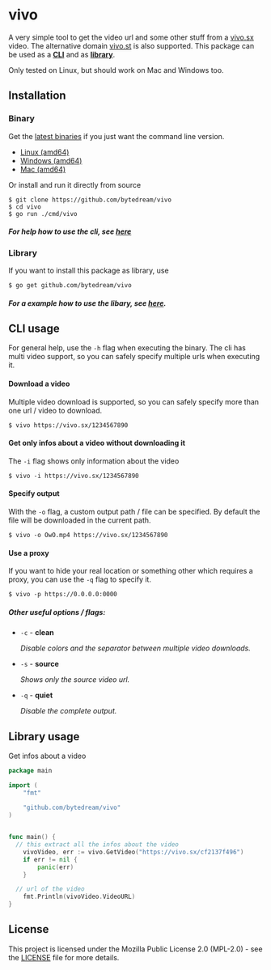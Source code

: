 # vivo

A very simple tool to get the video url and some other stuff from a [vivo.sx](https://vivo.sx) video.
The alternative domain [vivo.st](https://vivo.st) is also supported.
This package can be used as a **[CLI](#cli-usage)** and as **[library](#library-usage)**.

Only tested on Linux, but should work on Mac and Windows too.

## Installation

### Binary

Get the [latest binaries](https://github.com/ByteDream/vivo/releases/latest) if you just want the command line version.
- [Linux (amd64)](https://github.com/ByteDream/vivo/releases/download/v1.0/vivo-v1.0_linux)
- [Windows (amd64)](https://github.com/ByteDream/vivo/releases/download/v1.0/vivo-v1.0_windows)
- [Mac (amd64)](https://github.com/ByteDream/vivo/releases/download/v1.0/vivo-v1.0_darwin)

Or install and run it directly from source
```
$ git clone https://github.com/bytedream/vivo
$ cd vivo
$ go run ./cmd/vivo
```

##### For help how to use the cli, see [here](#cli-usage)

### Library

If you want to install this package as library, use
```
$ go get github.com/bytedream/vivo
```

##### For a example how to use the libary, see [here](#library-usage).

## CLI usage

For general help, use the `-h` flag when executing the binary.
The cli has multi video support, so you can safely specify multiple urls when executing it. 

#### Download a video
Multiple video download is supported, so you can safely specify more than one url / video to download.
```
$ vivo https://vivo.sx/1234567890
```

#### Get only infos about a video without downloading it
The `-i` flag shows only information about the video
```
$ vivo -i https://vivo.sx/1234567890
```

#### Specify output
With the `-o` flag, a custom output path / file can be specified. By default the file will be downloaded in the current path.
```
$ vivo -o OwO.mp4 https://vivo.sx/1234567890
```

#### Use a proxy
If you want to hide your real location or something other which requires a proxy, you can use the `-q` flag to specify it.
```
$ vivo -p https://0.0.0.0:0000
```

##### Other useful options / flags:
- `-c` - **clean**
  
  *Disable colors and the separator between multiple video downloads.*
- `-s` - **source**
  
  *Shows only the source video url.*
- `-q` - **quiet**
  
  *Disable the complete output.*


## Library usage

Get infos about a video
```go
package main

import (
    "fmt"
    
    "github.com/bytedream/vivo"
)


func main() {
  // this extract all the infos about the video
    vivoVideo, err := vivo.GetVideo("https://vivo.sx/cf2137f496")
    if err != nil {
        panic(err)
    }

  // url of the video
    fmt.Println(vivoVideo.VideoURL)
}
```

## License

This project is licensed under the Mozilla Public License 2.0 (MPL-2.0) - see the [LICENSE](LICENSE) file for more details.
